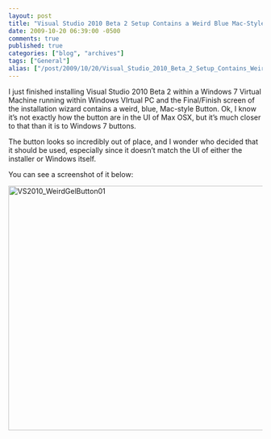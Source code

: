 ```yaml
---
layout: post
title: "Visual Studio 2010 Beta 2 Setup Contains a Weird Blue Mac-Style Button!"
date: 2009-10-20 06:39:00 -0500
comments: true
published: true
categories: ["blog", "archives"]
tags: ["General"]
alias: ["/post/2009/10/20/Visual_Studio_2010_Beta_2_Setup_Contains_Weird_Blue_Mac-Style_Button", "/post/2009/10/20/visual_studio_2010_beta_2_setup_contains_weird_blue_mac-style_button"]
---
```

<!-- more -->
<p>I just finished installing Visual Studio 2010 Beta 2 within a Windows 7 Virtual Machine running within Windows VIrtual PC and the Final/Finish screen of the installation wizard contains a weird, blue, Mac-style Button. Ok, I know it&rsquo;s not exactly how the button are in the UI of Max OSX, but it&rsquo;s much closer to that than it is to Windows 7 buttons.</p>
<p>The button looks so incredibly out of place, and I wonder who decided that it should be used, especially since it doesn&rsquo;t match the UI of either the installer or Windows itself.</p>
<p>You can see a screenshot of it below:</p>
<p><a href="/images/postsVS2010_WeirdGelButton01.png"><img style="border-right-width: 0px; display: inline; border-top-width: 0px; border-bottom-width: 0px; border-left-width: 0px" title="VS2010_WeirdGelButton01" src="/images/postsVS2010_WeirdGelButton01_thumb.png" border="0" alt="VS2010_WeirdGelButton01" width="631" height="484" /></a></p>
